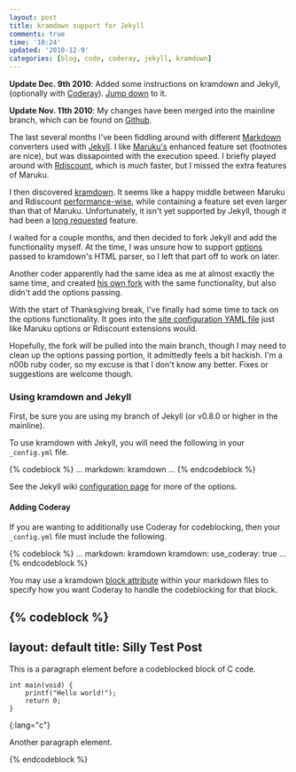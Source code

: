 ```yaml
---
layout: post
title: kramdown support for Jekyll
comments: true
time: '10:24'
updated: '2010-12-9'
categories: [blog, code, coderay, jekyll, kramdown]
---
```



**Update Dec. 9th 2010**: Added some instructions on kramdown and Jekyll, (optionally with [Coderay][]).  [Jump down][] to it.

**Update Nov. 11th 2010**: My changes have been merged into the mainline branch, which can be found on [Github][Jekyll].

The last several months I've been fiddling around with different [Markdown][] converters used with [Jekyll][Jekyll readme].  I like [Maruku's][maruku] enhanced feature set (footnotes are nice), but was dissapointed with the execution speed.  I briefly played around with [Rdiscount][], which is *much* faster, but I missed the extra features of Maruku.

[Markdown]:http://daringfireball.net/projects/markdown/
[Jekyll]:https://github.com/mojombo/jekyll
[Jekyll readme]:https://github.com/mojombo/jekyll#readme
[maruku]:http://maruku.rubyforge.org/maruku.html
[Rdiscount]:https://github.com/rtomayko/rdiscount#readme
[Coderay]:http://coderay.rubychan.de/
[Jump Down]:#using-kramdown-and-jekyll

I then discovered [kramdown][].  It seems like a happy middle between Maruku and Rdiscount [performance-wise][performance], while containing a feature set even larger than that of Maruku.  Unfortunately, it isn't yet supported by Jekyll, though it had been a [long requested][] feature.

[kramdown]:http://kramdown.rubyforge.org/
[performance]:http://kramdown.rubyforge.org/tests.html
[long requested]:https://github.com/mojombo/jekyll/issuesearch?state=open&q=kramdown#issue/175

I waited for a couple months, and then decided to fork Jekyll and add the functionality myself.  At the time, I was unsure how to support [options][] passed to kramdown's HTML parser, so I left that part off to work on later.

[options]:http://kramdown.rubyforge.org/converter/html.html#options

Another coder apparently had the same idea as me at almost exactly the same time, and created [his own fork][] with the same functionality, but also didn't add the options passing.

[his own fork]:https://github.com/digitalsanctum/jekyll/tree/add_kramdown_support

With the start of Thanksgiving break, I've finally had some time to tack on the options functionality.  It goes into the [site configuration YAML file][config] just like Maruku options or Rdiscount extensions would.

[config]:https://github.com/mojombo/jekyll/wiki/Configuration

Hopefully, the fork will be pulled into the main branch, though I may need to clean up the options passing portion, it admittedly feels a bit hackish.  I'm a n00b ruby coder, so my excuse is that I don't know any better.  Fixes or suggestions are welcome though.

### Using kramdown and Jekyll ###

First, be sure you are using my branch of Jekyll (or v0.8.0 or higher in the mainline).

To use kramdown with Jekyll, you will need the following in your `_config.yml` file.

{% codeblock %}
...
markdown: kramdown
...
{% endcodeblock %}

See the Jekyll wiki [configuration page][config] for more of the options.

#### Adding Coderay ####

If you are wanting to additionally use Coderay for codeblocking, then your `_config.yml` file must include the following.

{% codeblock %}
...
markdown: kramdown
kramdown:
  use_coderay: true
...
{% endcodeblock %}

You may use a kramdown [block attribute][] within your markdown files to specify how you want Coderay to handle the codeblocking for that block.

{% codeblock %}
---
layout: default
title: Silly Test Post
---

This is a paragraph element before a codeblocked block of C code.

    int main(void) {
        printf("Hello world!");
        return 0;
    }
{:lang="c"}

Another paragraph element.

{% endcodeblock %}

[block attribute]:http://kramdown.rubyforge.org/syntax.html#block-ials
